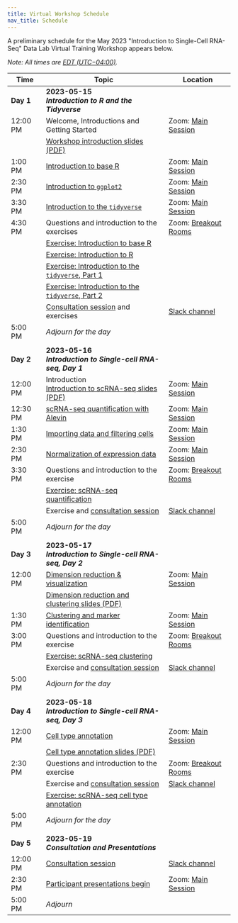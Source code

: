 ```yaml
---
title: Virtual Workshop Schedule
nav_title: Schedule
---
```


A preliminary schedule for the May 2023 "Introduction to Single-Cell RNA-Seq" Data Lab Virtual Training Workshop appears below.


*Note: All times are [EDT (UTC−04:00)](https://www.timeanddate.com/time/zones/edt).*


| Time        | Topic                             | Location |
|-------------|--------------------------------------------|----------------|
| **Day 1**   | **2023-05-15** <br> _**Introduction to R and the Tidyverse**_                 |
| 12:00 PM    | Welcome, Introductions and Getting Started <br>  | Zoom: [Main Session](../virtual-setup/zoom-procedures.md#joining-a-zoom-call) |
|    | [Workshop introduction slides (PDF)](../slides/2023-05-15_workshop-intro.pdf) | |
| 1:00 PM     | [Introduction to base R](https://htmlpreview.github.io/?https://github.com/AlexsLemonade/training-modules/blob/{{site.release_tag}}/intro-to-R-tidyverse/01-intro_to_base_R.nb.html)  | Zoom: [Main Session](../virtual-setup/zoom-procedures.md#joining-a-zoom-call)|
| 2:30 PM     | [Introduction to `ggplot2`](https://htmlpreview.github.io/?https://github.com/AlexsLemonade/training-modules/blob/{{site.release_tag}}/intro-to-R-tidyverse/02-intro_to_ggplot2.nb.html) | Zoom: [Main Session](../virtual-setup/zoom-procedures.md#joining-a-zoom-call) |
| 3:30 PM     | [Introduction to the `tidyverse`](https://htmlpreview.github.io/?https://github.com/AlexsLemonade/training-modules/blob/{{site.release_tag}}/intro-to-R-tidyverse/03-intro_to_tidyverse.nb.html) | Zoom: [Main Session](../virtual-setup/zoom-procedures.md#joining-a-zoom-call) |
| 4:30 PM     | Questions and introduction to the exercises | Zoom: [Breakout Rooms](../virtual-setup/zoom-procedures.md#using-zoom-breakout-rooms) |
|             | [Exercise: Introduction to base R](https://github.com/AlexsLemonade/training-modules/blob/{{site.release_tag}}/intro-to-R-tidyverse/exercise_01-intro_to_base_R.Rmd)  | |
|             | [Exercise: Introduction to R](https://github.com/AlexsLemonade/training-modules/blob/{{site.release_tag}}/intro-to-R-tidyverse/exercise_02-intro_to_R.Rmd)  | |
|             | [Exercise: Introduction to the `tidyverse`, Part 1](https://github.com/AlexsLemonade/training-modules/blob/{{site.release_tag}}/intro-to-R-tidyverse/exercise_03a-intro_to_tidyverse.Rmd)  | |
|             | [Exercise: Introduction to the `tidyverse`, Part 2](https://github.com/AlexsLemonade/training-modules/blob/{{site.release_tag}}/intro-to-R-tidyverse/exercise_03b-intro_to_tidyverse.Rmd)  | |
|             | [Consultation session](workshop-structure.md#consultation-sessions) and exercises | [Slack channel](../virtual-setup/slack-procedures.md#general-use) |
| 5:00  PM    | *Adjourn for the day*             |
| | |         |
| **Day 2**   | **2023-05-16**  <br> _**Introduction to Single-cell RNA-seq, Day 1**_ |
| 12:00 PM    | Introduction <br> [Introduction to scRNA-seq slides (PDF)](../slides/2023-05-16_Intro_to_scRNA-seq.pdf) | Zoom: [Main Session](../virtual-setup/zoom-procedures.md#joining-a-zoom-call) |
| 12:30 PM    | [scRNA-seq quantification with Alevin](https://htmlpreview.github.io/?https://github.com/AlexsLemonade/training-modules/blob/{{site.release_tag}}/scRNA-seq/01-scRNA_quant_qc.nb.html) | Zoom: [Main Session](../virtual-setup/zoom-procedures.md#joining-a-zoom-call)|
| 1:30 PM     | [Importing data and filtering cells](https://htmlpreview.github.io/?https://github.com/AlexsLemonade/training-modules/blob/{{site.release_tag}}/scRNA-seq/02-filtering_scRNA.nb.html) | Zoom: [Main Session](../virtual-setup/zoom-procedures.md#joining-a-zoom-call) |
| 2:30 PM     | [Normalization of expression data](https://htmlpreview.github.io/?https://github.com/AlexsLemonade/training-modules/blob/{{site.release_tag}}/scRNA-seq/03-normalizing_scRNA.nb.html) | Zoom: [Main Session](../virtual-setup/zoom-procedures.md#joining-a-zoom-call) |
| 3:30 PM     | Questions and introduction to the exercise | Zoom: [Breakout Rooms](../virtual-setup/zoom-procedures.md#using-zoom-breakout-rooms) |
|             | [Exercise: scRNA-seq quantification](https://github.com/AlexsLemonade/training-modules/blob/{{site.release_tag}}/scRNA-seq/exercise_01-scrna_quant.Rmd) | |
|             | Exercise and [consultation session](workshop-structure.md#consultation-sessions) | [Slack channel](../virtual-setup/slack-procedures.md#general-use) |
| 5:00  PM    | *Adjourn for the day*             |
| | |         |
| **Day 3**   | **2023-05-17**  <br> _**Introduction to Single-cell RNA-seq, Day 2**_ |
| 12:00 PM    | [Dimension reduction & visualization](https://htmlpreview.github.io/?https://github.com/AlexsLemonade/training-modules/blob/{{site.release_tag}}/scRNA-seq/04-dimension_reduction_scRNA.nb.html)| Zoom: [Main Session](../virtual-setup/zoom-procedures.md#joining-a-zoom-call)|
|             | [Dimension reduction and clustering slides (PDF)](../slides/2023-05-17_dimension_reduction_clustering.pdf)  | |
| 1:30 PM     | [Clustering and marker identification](https://htmlpreview.github.io/?https://github.com/AlexsLemonade/training-modules/blob/{{site.release_tag}}/scRNA-seq/05-clustering_markers_scRNA.nb.html) | Zoom: [Main Session](../virtual-setup/zoom-procedures.md#joining-a-zoom-call) |
| 3:00 PM     | Questions and introduction to the exercise | Zoom: [Breakout Rooms](../virtual-setup/zoom-procedures.md#using-zoom-breakout-rooms) |
|             | [Exercise: scRNA-seq clustering](https://github.com/AlexsLemonade/training-modules/blob/{{site.release_tag}}/scRNA-seq/exercise_02-scrna_clustering.Rmd) | |
|             | Exercise and [consultation session](workshop-structure.md#consultation-sessions) | [Slack channel](../virtual-setup/slack-procedures.md#general-use) |
| 5:00  PM    | *Adjourn for the day*             |
| | |    |
| **Day 4**   | **2023-05-18**  <br> _**Introduction to Single-cell RNA-seq, Day 3**_ | |
| 12:00 PM    | [Cell type annotation](https://htmlpreview.github.io/?https://github.com/AlexsLemonade/training-modules/blob/{{site.release_tag}}/scRNA-seq/06-celltype_annotation.nb.html) | Zoom: [Main Session](../virtual-setup/zoom-procedures.md#joining-a-zoom-call) |
|             |[Cell type annotation slides (PDF)](../slides/2023-05-18_cell_type_annotation.pdf) |  |
| 2:30 PM     | Questions and introduction to the exercise | Zoom: [Breakout Rooms](../virtual-setup/zoom-procedures.md#using-zoom-breakout-rooms) |
|             | Exercise and [consultation session](workshop-structure.md#consultation-sessions) | [Slack channel](../virtual-setup/slack-procedures.md#general-use)|
|             | [Exercise: scRNA-seq cell type annotation](https://github.com/AlexsLemonade/training-modules/blob/{{site.release_tag}}/scRNA-seq/exercise_03-celltype.Rmd) | |
| 5:00  PM    | *Adjourn for the day*             |
| | |
| **Day 5**   | **2023-05-19**  <br> _**Consultation and Presentations**_ |
| 12:00 PM    | [Consultation session](workshop-structure.md#consultation-sessions)  | [Slack channel](../virtual-setup/slack-procedures.md#general-use) |
| 2:30 PM     | [Participant presentations begin](workshop-structure.md#presentations) | Zoom: [Main Session](../virtual-setup/zoom-procedures.md#joining-a-zoom-call) |
| 5:00 PM     | *Adjourn*   |
